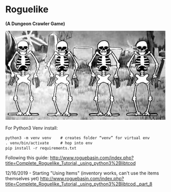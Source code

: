# Roguelike

**(A Dungeon Crawler Game)**

![Spooky Skeletons](skeletonDance.gif)


For Python3 Venv install:
```
python3 -m venv venv    # creates folder “venv” for virtual env
. venv/bin/activate     # hop into env
pip install -r requirements.txt
```

Following this guide:
http://www.roguebasin.com/index.php?title=Complete_Roguelike_Tutorial,_using_python3%2Blibtcod

12/16/2019 - Starting "Using Items" (inventory works, can't use the items themselves yet)
http://www.roguebasin.com/index.php?title=Complete_Roguelike_Tutorial,_using_python3%2Blibtcod,_part_8
